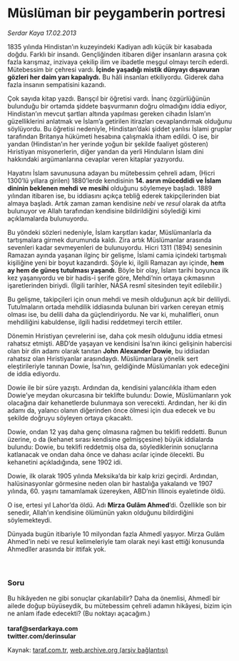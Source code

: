 # Müslüman bir peygamberin portresi

*Serdar Kaya 17.02.2013*

<div class="yazi"><p>1835 yılında Hindistan’ın kuzeyindeki Kadiyan adlı küçük bir kasabada doğdu. Farklı bir insandı. Gençliğinden itibaren diğer insanların arasına çok fazla karışmaz, inzivaya çekilip ilim ve ibadetle meşgul olmayı tercih ederdi. Mütebessim bir çehresi vardı. <b>İçinde yaşadığı mistik dünyayı dışavuran gözleri her daim yarı kapalıydı</b><b>.</b> Bu hâli insanları etkiliyordu. Giderek daha fazla insanın sempatisini kazandı.</p>
<p>Çok sayıda kitap yazdı. Barışçıl bir öğretisi vardı. İnanç özgürlüğünün bulunduğu bir ortamda şiddete başvurmanın doğru olmadığını iddia ediyor, Hindistan’ın mevcut şartları altında yapılması gereken cihadın İslam’ın güzelliklerini anlatmak ve İslam’a getirilen itirazları cevaplandırmak olduğunu söylüyordu. Bu öğretisi nedeniyle, Hindistan’daki şiddet yanlısı İslami gruplar tarafından Britanya hükümeti hesabına çalışmakla itham edildi. O ise, bir yandan (Hindistan’ın her yerinde yoğun bir şekilde faaliyet gösteren) Hıristiyan misyonerlerin, diğer yandan da yerli Hinduların İslam dini hakkındaki argümanlarına cevaplar veren kitaplar yazıyordu.</p>
<p>Hayatını İslam savunusuna adayan bu mütebessim çehreli adam, (Hicri 1300’lü yıllara girilen) 1880’lerde kendisinin <b>14. asrın müceddidi ve İslam dininin beklenen mehdi ve mesihi</b> olduğunu söylemeye başladı. 1889 yılından itibaren ise, bu iddiasını açıkça tebliğ ederek takipçilerinden biat almaya başladı. Artık zaman zaman kendisine <i>nebi</i> ve <i>resul</i> olarak da atıfta bulunuyor ve Allah tarafından kendisine bildirildiğini söylediği kimi açıklamalarda bulunuyordu.</p>
<p>Bu yöndeki sözleri nedeniyle, İslam karşıtları kadar, Müslümanlarla da tartışmalara girmek durumunda kaldı. Zira artık Müslümanlar arasında sevenleri kadar sevmeyenleri de bulunuyordu. Hicri 1311 (1894) senesinin Ramazan ayında yaşanan ilginç bir gelişme, İslami camia içindeki tartışmalı kişiliğine yeni bir boyut kazandırdı. Şöyle ki, ilgili Ramazan ayı içinde, <b>hem ay hem de güneş tutulması yaşandı</b>. Böyle bir olay, İslam tarihi boyunca ilk kez yaşanıyordu ve bir hadis-i şerife göre, Mehdi’nin ortaya çıkmasının işaretlerinden biriydi. (İlgili tarihler, NASA resmî sitesinden teyit edilebilir.)</p>
<p>Bu gelişme, takipçileri için onun mehdi ve mesih olduğunun açık bir deliliydi. Tutulmaların ortada mehdilik iddiasında bulunan biri varken cereyan etmiş olması ise, bu delili daha da güçlendiriyordu. Ne var ki, muhalifleri, onun mehdiliğini kabuldense, ilgili hadisi reddetmeyi tercih ettiler.</p>
<p>Dönemin Hıristiyan çevrelerini ise, daha çok mesih olduğunu iddia etmesi rahatsız etmişti. ABD’de yaşayan ve kendisini İsa’nın ikinci gelişinin habercisi olan bir din adamı olarak tanıtan <b>John Alexander Dowie</b>, bu iddiadan rahatsız olan Hıristiyanlar arasındaydı. Müslümanlara yönelik sert eleştirileriyle tanınan Dowie, İsa’nın, geldiğinde Müslümanları yok edeceğini de iddia ediyordu.</p>
<p>Dowie ile bir süre yazıştı. Ardından da, kendisini yalancılıkla itham eden Dowie’ye meydan okurcasına bir teklifte bulundu: Dowie, Müslümanların yok olacağına dair kehanetlerde bulunmaya son verecekti. Ardından, her iki din adamı da, yalancı olanın diğerinden önce ölmesi için dua edecek ve bu şekilde doğruyu söyleyen ortaya çıkacaktı.</p>
<p>Dowie, ondan 12 yaş daha genç olmasına rağmen bu teklifi reddetti. Bunun üzerine, o da (kehanet sırası kendisine gelmişçesine) büyük iddialarda bulundu: Dowie, bu teklifi reddetmiş olsa da, söylediklerinin sonuçlarına katlanacak ve ondan daha önce ve dahası acılar içinde ölecekti. Bu kehanetini açıkladığında, sene 1902 idi.</p>
<p>Dowie, ilk olarak 1905 yılında Meksika’da bir kalp krizi geçirdi. Ardından, halüsinasyonlar görmesine neden olan bir hastalığa yakalandı ve 1907 yılında, 60. yaşını tamamlamak üzereyken, ABD’nin Illinois eyaletinde öldü.</p>
<p>O ise, ertesi yıl Lahor’da öldü. Adı <b>Mirza Gulâm Ahmed</b>’di. Özellikle son bir senedir, Allah’ın kendisine ölümünün yakın olduğunu bildirdiğini söylemekteydi.</p>
<p>Dünyada bugün itibariyle 10 milyondan fazla Ahmedî yaşıyor. Mirza Gulâm Ahmed’in nebi ve resul kelimeleriyle tam olarak neyi kast ettiği konusunda Ahmedîler arasında bir ittifak yok.<br/><br/><br/></p>
<h3>Soru</h3>
<p>Bu hikâyeden ne gibi sonuçlar çıkarılabilir? Daha da önemlisi, Ahmedî bir ailede doğup büyüseydik, bu mütebessim çehreli adamın hikâyesi, bizim için ne anlam ifade edecekti? (Bu noktayı açacağım.)<br/><br/><b>taraf@serdarkaya.com<br/></b><b>twitter.com/derinsular</b></p>
</div>

Kaynak: [taraf.com.tr](http://www.taraf.com.tr/serdar-kaya/makale-musluman-bir-peygamberin-portresi.htm), [web.archive.org (arşiv bağlantısı)](http://web.archive.org/web/20131107152038/http://www.taraf.com.tr/serdar-kaya/makale-musluman-bir-peygamberin-portresi.htm)

